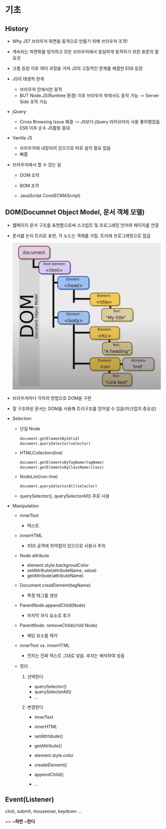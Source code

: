 # 기초

## History

- Why JS? 브라우저 화면을 동적으로 만들기 위해 브라우저 조작!

- 계속되는 파편화를 방지하고 모든 브라우저에서 동일하게 동작하기 위한 표준의 필요성
- 크롬 등장 이후 여러 과정을 거쳐 JS의 고질적인 문제를 해결한 ES6 등장
- JS의 태생적 한계
  - 브라우저 안에서만 동작
  - BUT Node.JS(Runtime 환경) 이후 브라우저 밖에서도 동작 가능 -> Server Side 조작 가능
- jQuery
  - Cross Browsing Issue 해결 -> JS보다 jQuery 라이브러리 사용 좋아했었음
  - ES6 이후 순수 JS활용 증대

- Vanilla JS

  - 브라우저에 내장되어 있으므로 따로 설치 필요 없음
  - 빠름

- 브라우저에서 할 수 있는 일

  - DOM 조작

  - BOM 조작

  - JavaScript Core(ECMAScript)

    

## DOM(Documnet Object Model, 문서 객체 모델)

- 웹페이지 문서 구조를 표현함으로써 스크립트 및 프로그래밍 언어와 페이지를 연결

- 문서를 논리 트리로 표현, 각 노드는 객체를 가짐. 트리에 프로그래밍으로 접급

  ![image-20201012105737601](기초.assets/image-20201012105737601.png)

- 브라우저마다 각자의 방법으로 DOM을 구현

- 잘 구조화된 문서는 DOM을 사용해 트리구조를 얻어낼 수 있음(마크업의 중요성)

- Selection

  - 단일 Node

    ```
    document.getElementById(id)
    document.querySelector(selector)
    ```

    

  - HTMLCollection(live)

    ```
    document.getElementsByTagName(tagName)
    document.getElementsByClassName(class)
    ```

    

  - NodeList(non-live)

    ```
    document.querySelectorAll(selector)
    ```

    

  - querySelector(), querySelectorAll() 주로 사용

- Manipulation

  - innerText

    - 텍스트

  - innerHTML

    - XSS 공격에 취약점이 있으므로 사용시 주의

  - Node attribute

    - element.style.backgroudColor
    - setAttribute(attributeName, value)
    - getAttribute(attributeName)

  - Document.creatElement(tagName)

    - 특정 태그를 생성

  - ParentNode.appendChild(Node)

    - 마지막 자식 요소로 추가

  - ParentNode. removeChild(child Node)

    - 해당 요소를 제거

  - innerText vs. innerHTML

    -  전자는 진짜 텍스트 그대로 넣음. 후자는 해석하여 넣음

  - 정리

    1. 선택한다

       - querySelector()
       - querySelectorAll()
       - ...

    2. 변경한다

       - innerText

       - innerHTML

       - setAttrtibute()

       - getAttribute()

       - element.style.color

       - createElement()

       - appendChild()

       - ...

         

## Event(Listener)

click, submit, mouseover, keydown ...

=> **~하면 ~한다**

